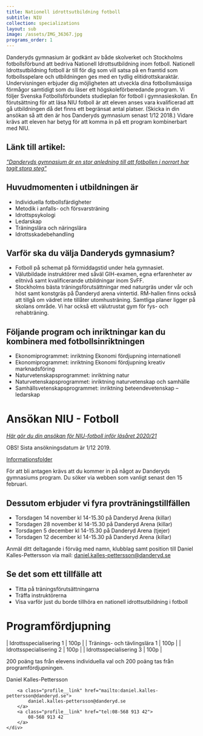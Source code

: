 ```yaml
---
title: Nationell idrottsutbildning fotboll
subtitle: NIU
collection: specializations
layout: sub
image: /assets/IMG_36367.jpg
programs_order: 1
---
```


Danderyds gymnasium är godkänt av både skolverket och
Stockholms fotbollsförbund att bedriva Nationell Idrottsutbildning
inom fotboll. Nationell Idrottsutbildning fotboll
är till för dig som vill satsa på en framtid som fotbollsspelare
och utbildningen ges med en tydlig elitidrottskaraktär.
Undervisningen erbjuder dig möjligheten att utveckla
dina fotbollsmässiga förmågor samtidigt som du läser ett
högskoleförberedande program. Vi följer Svenska Fotbollsförbundets
studieplan för fotboll i gymnasieskolan.
En förutsättning för att läsa NIU fotboll är att eleven
anses vara kvalificerad att gå utbildningen då det finns ett
begränsat antal platser. (Skicka in din ansökan så att den
är hos Danderyds gymnasium senast 1/12 2018.) Vidare
krävs att eleven har betyg för att komma in på ett program
kombinerbart med NIU.

## Länk till artikel:

[<i>"Danderyds gymnasium är en stor anledning till att fotbollen i norrort har tagit stora steg"</i>](http://norrortssporten.se/har-vi-verkligen-nagot-att-klaga-pa/)

## Huvudmomenten i utbildningen är

* Individuella fotbollsfärdigheter
* Metodik i anfalls- och försvarsträning
* Idrottspsykologi
* Ledarskap
* Träningslära och näringslära
* Idrottsskadebehandling

## Varför ska du välja Danderyds gymnasium?

* Fotboll på schemat på förmiddagstid under hela gymnasiet.
* Välutbildade instruktörer med såväl GIH-examen, egna erfarenheter av elitnivå samt kvalificerande utbildningar inom SvFF.
* Stockholms bästa träningsförutsättningar med naturgräs under vår och höst samt konstgräs på Danderyd arena vintertid. RM-hallen finns också att tillgå om vädret inte tillåter utomhusträning. Samtliga planer ligger på skolans område. Vi har också ett välutrustat gym för fys- och rehabträning.

## Följande program och inriktningar kan du kombinera med fotbollsinriktningen

* Ekonomiprogrammet: inriktning Ekonomi fördjupning internationell
* Ekonomiprogrammet: inriktning Ekonomi fördjupning kreativ marknadsföring
* Naturvetenskapsprogrammet: inriktning natur
* Naturvetenskapsprogrammet: inriktning naturvetenskap och samhälle
* Samhällsvetenskapsprogrammet: inriktning beteendevetenskap – ledarskap

# Ansökan NIU - Fotboll

[<i>Här gör du din ansökan för NIU-fotboll inför läsåret 2020/21</i>](http://fogis.se/fotboll-i-skolan/fotboll-i-gymnasieskolan/nationellaidrottsutbildningar-fotboll1/)<br>

OBS! Sista ansökningsdatum är 1/12 2019.

[Informationsfolder](/assets/BroschyrNIUfotboll2020-21.pdf)

För att bli antagen krävs att du kommer in på något av Danderyds gymnasiums program. Du söker via webben som vanligt senast den 15 februari.

## Dessutom erbjuder vi fyra provträningstillfällen

* Torsdagen   14 november kl 14-15.30 på Danderyd Arena (killar)
* Torsdagen 28 november kl 14-15.30 på Danderyd Arena (killar)
* Torsdagen 5 december kl 14-15.30 på Danderyd Arena (tjejer)
* Torsdagen   12 december kl 14-15.30 på Danderyd Arena (killar)

Anmäl ditt deltagande i förväg med namn, klubblag samt position till Daniel Kalles-Pettersson via mail:
[daniel.kalles-pettersson@danderyd.se](mailto:daniel.kalles-pettersson@danderyd.se)


## Se det som ett tillfälle att

* Titta på träningsförutsättningarna
* Träffa instruktörerna
* Visa varför just du borde tillhöra en nationell idrottsutbildning i fotboll

# Programfördjupning

| Idrottsspecialisering 1 | 100p |
| Tränings- och tävlingslära 1 | 100p |
| Idrottsspecialisering 2 | 100p |
| Idrottsspecialisering 3 | 100p |

200 poäng tas från elevens individuella val och 200 poäng tas från programfördjupningen.

<div class="profile">
	<div class="profile__info">
		<div class="profile__title">Daniel Kalles-Pettersson</div>

		<a class="profile__link" href="mailto:daniel.kalles-pettersson@danderyd.se">
			daniel.kalles-pettersson@danderyd.se
		</a>
		<a class="profile__link" href="tel:08-568 913 42">
			08-568 913 42
		</a>
	</div>
</div>
